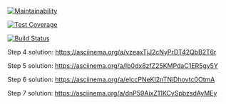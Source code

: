 [![Maintainability](https://api.codeclimate.com/v1/badges/4dfb8fcf0427e20cd951/maintainability)](https://codeclimate.com/github/sergkul/project-lvl1-s328/maintainability)

[![Test Coverage](https://api.codeclimate.com/v1/badges/4dfb8fcf0427e20cd951/test_coverage)](https://codeclimate.com/github/sergkul/project-lvl1-s328/test_coverage)

[![Build Status](https://travis-ci.org/sergkul/project-lvl1-s328.svg?branch=master)](https://travis-ci.org/sergkul/project-lvl1-s328)

Step 4 solution:
https://asciinema.org/a/vzeaxTjJ2cNyPrDT42QbB2T6r

Step 5 solution:
https://asciinema.org/a/Ib0dx8zfZ25KMPdaC1ER5gy5Y

Step 6 solution:
https://asciinema.org/a/elccPNeKI2nTNiDhovtc0OtmA

Step 7 solution:
https://asciinema.org/a/dnP59AixZ11KCySpbzsdAyMEy
